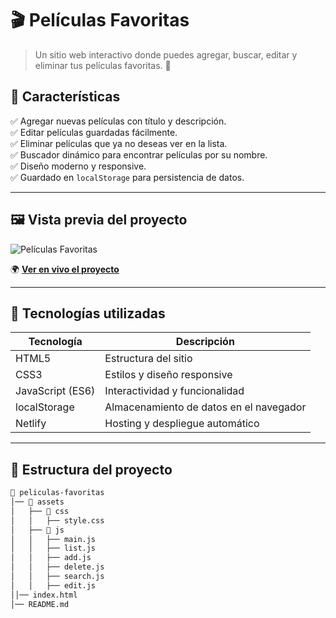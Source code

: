 # 🎬 Películas Favoritas

> Un sitio web interactivo donde puedes agregar, buscar, editar y eliminar tus películas favoritas. 🌟

## 🚀 Características

✅ Agregar nuevas películas con título y descripción.  
✅ Editar películas guardadas fácilmente.  
✅ Eliminar películas que ya no deseas ver en la lista.  
✅ Buscador dinámico para encontrar películas por su nombre.  
✅ Diseño moderno y responsive.  
✅ Guardado en `localStorage` para persistencia de datos.

---

## 🖼️ Vista previa del proyecto

![Películas Favoritas](https://drive.google.com/file/d/1B27_ZgYq_hPcWz_1OLXxX5ERziSV5Pl3/view)

🌍 **[Ver en vivo el proyecto](https://symphonious-medovik-e9acc8.netlify.app/)**

---

## 📌 Tecnologías utilizadas

| Tecnología      | Descripción |
|---------------|------------|
| HTML5        | Estructura del sitio |
| CSS3         | Estilos y diseño responsive |
| JavaScript (ES6) | Interactividad y funcionalidad |
| localStorage | Almacenamiento de datos en el navegador |
| Netlify      | Hosting y despliegue automático |

---

## 📂 Estructura del proyecto

```bash
📁 peliculas-favoritas
│── 📂 assets
│   ├── 📂 css
│   │   ├── style.css
│   ├── 📂 js
│   │   ├── main.js
│   │   ├── list.js
│   │   ├── add.js
│   │   ├── delete.js
│   │   ├── search.js
│   │   ├── edit.js
││── index.html
│── README.md
